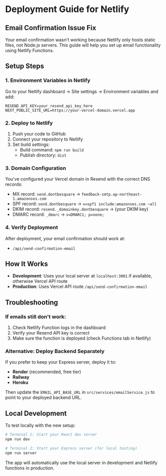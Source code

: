 # Deployment Guide for Netlify

## Email Confirmation Issue Fix

Your email confirmation wasn't working because Netlify only hosts static files, not Node.js servers. This guide will help you set up email functionality using Netlify Functions.

## Setup Steps

### 1. Environment Variables in Netlify

Go to your Netlify dashboard → Site settings → Environment variables and add:

```
RESEND_API_KEY=your_resend_api_key_here
NEXT_PUBLIC_SITE_URL=https://your-vercel-domain.vercel.app
```

### 2. Deploy to Netlify

1. Push your code to GitHub
2. Connect your repository to Netlify
3. Set build settings:
   - Build command: `npm run build`
   - Publish directory: `dist`

### 3. Domain Configuration

You've configured your Vercel domain in Resend with the correct DNS records:
- MX record: `send.dontbesquare` → `feedback-smtp.ap-northeast-1.amazonses.com`
- SPF record: `send.dontbesquare` → `v=spf1 include:amazonses.com ~all`
- DKIM record: `resend._domainkey.dontbesquare` → (your DKIM key)
- DMARC record: `_dmarc` → `v=DMARC1; p=none;`

### 4. Verify Deployment

After deployment, your email confirmation should work at:
- `/api/send-confirmation-email`

## How It Works

- **Development**: Uses your local server at `localhost:3001` if available, otherwise Vercel API route
- **Production**: Uses Vercel API route `/api/send-confirmation-email`

## Troubleshooting

### If emails still don't work:

1. Check Netlify Function logs in the dashboard
2. Verify your Resend API key is correct
3. Make sure the function is deployed (check Functions tab in Netlify)

### Alternative: Deploy Backend Separately

If you prefer to keep your Express server, deploy it to:
- **Render** (recommended, free tier)
- **Railway**
- **Heroku**

Then update the `EMAIL_API_BASE_URL` in `src/services/emailService.js` to point to your deployed backend URL.

## Local Development

To test locally with the new setup:

```bash
# Terminal 1: Start your React dev server
npm run dev

# Terminal 2: Start your Express server (for local testing)
npm run server
```

The app will automatically use the local server in development and Netlify functions in production.
